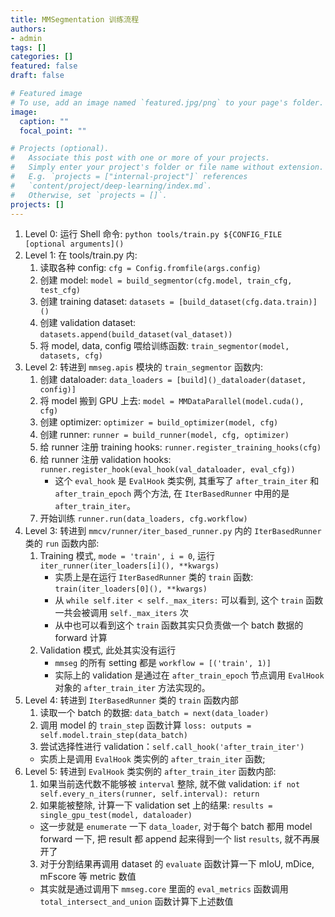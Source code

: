 ```yaml
---
title: MMSegmentation 训练流程
authors:
- admin
tags: []
categories: []
featured: false
draft: false

# Featured image
# To use, add an image named `featured.jpg/png` to your page's folder. 
image:
  caption: ""
  focal_point: ""

# Projects (optional).
#   Associate this post with one or more of your projects.
#   Simply enter your project's folder or file name without extension.
#   E.g. `projects = ["internal-project"]` references 
#   `content/project/deep-learning/index.md`.
#   Otherwise, set `projects = []`.
projects: []
---
```


1. Level 0: 运行 Shell 命令: `python tools/train.py ${CONFIG_FILE [optional arguments]()`
2. Level 1: 在 tools/train.py 内: 
   1. 读取各种 config: `cfg = Config.fromfile(args.config)`
   2. 创建 model: `model = build_segmentor(cfg.model, train_cfg, test_cfg)`
   3. 创建 training dataset: `datasets = [build_dataset(cfg.data.train)]()`
   4. 创建 validation dataset: `datasets.append(build_dataset(val_dataset))`
   5. 将 model, data, config 喂给训练函数: `train_segmentor(model, datasets, cfg)`
3. Level 2: 转进到 `mmseg.apis` 模块的 `train_segmentor` 函数内:   
   1. 创建 dataloader: `data_loaders = [build]()_dataloader(dataset, config)]`
   2. 将 model 搬到 GPU 上去: `model = MMDataParallel(model.cuda(), cfg)`
   3. 创建 optimizer: `optimizer = build_optimizer(model, cfg)`
   4. 创建 runner: `runner = build_runner(model, cfg, optimizer)`
   5. 给 runner 注册 training hooks: `runner.register_training_hooks(cfg)`
   6. 给 runner 注册 validation hooks: `runner.register_hook(eval_hook(val_dataloader, eval_cfg))`
      + 这个 `eval_hook` 是 `EvalHook` 类实例, 其重写了 `after_train_iter` 和 `after_train_epoch` 两个方法, 在 `IterBasedRunner` 中用的是 `after_train_iter`。
   7. 开始训练 `runner.run(data_loaders, cfg.workflow)`
4. Level 3: 转进到 `mmcv/runner/iter_based_runner.py` 内的 `IterBasedRunner` 类的 `run` 函数内部:  
   1. Training 模式, `mode = 'train', i = 0`, 运行 `iter_runner(iter_loaders[i](), **kwargs)`
      + 实质上是在运行 `IterBasedRunner` 类的 `train` 函数: `train(iter_loaders[0](), **kwargs)`
      + 从 `while self.iter < self._max_iters:` 可以看到, 这个 `train` 函数一共会被调用 `self._max_iters` 次
      + 从中也可以看到这个 `train` 函数其实只负责做一个 batch 数据的 forward 计算
   2. Validation 模式, 此处其实没有运行
      + `mmseg` 的所有 setting 都是 `workflow = [('train', 1)]`
      + 实际上的 validation 是通过在 `after_train_epoch` 节点调用 `EvalHook` 对象的 `after_train_iter` 方法实现的。
5.  Level 4: 转进到 `IterBasedRunner` 类的 `train` 函数内部
    1. 读取一个 batch 的数据: `data_batch = next(data_loader)`
    2. 调用 model 的 `train_step` 函数计算 `loss: outputs = self.model.train_step(data_batch)`
    3. 尝试选择性进行 validation：`self.call_hook('after_train_iter')` 
      + 实质上是调用 `EvalHook` 类实例的 `after_train_iter` 函数;
6.  Level 5: 转进到 `EvalHook` 类实例的 `after_train_iter` 函数内部: 
    1. 如果当前迭代数不能够被 `interval` 整除, 就不做 validation: `if not self.every_n_iters(runner, self.interval): return`
    2. 如果能被整除, 计算一下 validation set 上的结果: `results = single_gpu_test(model, dataloader)`
      + 这一步就是 `enumerate` 一下 `data_loader`, 对于每个 batch 都用 model forward 一下, 把 result 都 append 起来得到一个 list `results`, 就不再展开了
    3. 对于分割结果再调用 dataset 的 `evaluate` 函数计算一下 mIoU, mDice, mFscore 等 metric 数值    
      + 其实就是通过调用下 `mmseg.core` 里面的 `eval_metrics` 函数调用 `total_intersect_and_union` 函数计算下上述数值
